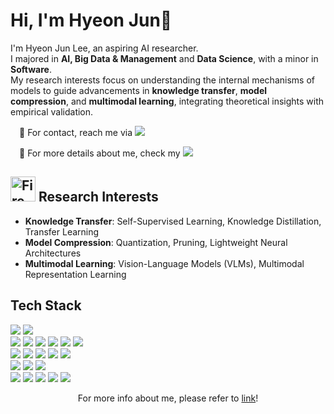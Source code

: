 # Hi, I'm Hyeon Jun👋  

I'm Hyeon Jun Lee, an aspiring AI researcher.  
I majored in **AI, Big Data & Management** and **Data Science**, with a minor in **Software**.  
My research interests focus on understanding the internal mechanisms of models to guide advancements in **knowledge transfer**, **model compression**, and **multimodal learning**, integrating theoretical insights with empirical validation.


</p>
<p align="left">
  &emsp;📩 For contact, reach me via  
  <a href="mailto:lbghj522@kookmin.ac.kr">
    <img src="https://img.shields.io/badge/lbghj522@kookmin.ac.kr-FFFFFF?style=flat&logo=Gmail&logoColor=black"/>
  </a>
</p>

<p align="left">
  &emsp;📑 For more details about me, check my  
  <a href="https://concise-collard-0a7.notion.site/HyeonJun-Lee-23839926b62d80c8b988f73d3121526c">
    <img src="https://img.shields.io/badge/Notion-000000?style=flat&logo=Notion&logoColor=white"/>
  </a>
</p>


## <img src="https://raw.githubusercontent.com/Tarikul-Islam-Anik/Animated-Fluent-Emojis/master/Emojis/Travel%20and%20places/Fire.png" alt="Fire" width="40" height="40" /> Research Interests  
- **Knowledge Transfer**: Self-Supervised Learning, Knowledge Distillation, Transfer Learning  
- **Model Compression**: Quantization, Pruning, Lightweight Neural Architectures  
- **Multimodal Learning**: Vision-Language Models (VLMs), Multimodal Representation Learning  


## Tech Stack  
<p>
  <img src="https://img.shields.io/badge/Python-3766AB?style=flat&logo=Python&logoColor=white"/>
  <img src="https://img.shields.io/badge/R-276DC3?style=flat&logo=R&logoColor=white"/>
<br/>
  <img src="https://img.shields.io/badge/PyTorch-EE4C2C?style=flat&logo=PyTorch&logoColor=white"/>
  <img src="https://img.shields.io/badge/TensorFlow-FF6F00?style=flat&logo=TensorFlow&logoColor=white"/>
  <img src="https://img.shields.io/badge/HuggingFace-FFD21E?style=flat&logo=HuggingFace&logoColor=black"/>
  <img src="https://img.shields.io/badge/DeepSpeed-1D222D?style=flat&logoColor=white"/>
  <img src="https://img.shields.io/badge/OpenCV-5C3EE8?style=flat&logo=OpenCV&logoColor=white"/>
  <img src="https://img.shields.io/badge/Scikit--learn-F7931E?style=flat&logo=scikit-learn&logoColor=white"/>
<br/>
  <img src="https://img.shields.io/badge/NumPy-013243?style=flat&logo=NumPy&logoColor=white"/>
  <img src="https://img.shields.io/badge/Pandas-150458?style=flat&logo=Pandas&logoColor=white"/>
  <img src="https://img.shields.io/badge/Matplotlib-11557c?style=flat&logoColor=white"/>
  <img src="https://img.shields.io/badge/Seaborn-76b7b2?style=flat&logoColor=white"/>
  <img src="https://img.shields.io/badge/SQL-336791?style=flat&logo=MySQL&logoColor=white"/>
<br/>
  <img src="https://img.shields.io/badge/TensorBoard-FF6F00?style=flat&logo=tensorflow&logoColor=white"/>
  <img src="https://img.shields.io/badge/Weights%20&%20Biases-FFBE00?style=flat&logo=weightsandbiases&logoColor=white"/>
  <img src="https://img.shields.io/badge/MLflow-0194E2?style=flat&logo=mlflow&logoColor=white"/>
<br/>
  <img src="https://img.shields.io/badge/Docker-2496ED?style=flat&logo=Docker&logoColor=white"/>
  <img src="https://img.shields.io/badge/Linux(WSL)-FCC624?style=flat&logo=linux&logoColor=black"/>
  <img src="https://img.shields.io/badge/Conda-44A833?style=flat&logo=anaconda&logoColor=white"/>
  <img src="https://img.shields.io/badge/Git-F05032?style=flat&logo=Git&logoColor=white"/>
  <img src="https://img.shields.io/badge/LaTeX-008080?style=flat&logo=LaTeX&logoColor=white"/>
</p>



<div align="center"> For more info about me, please refer to <a href="https://concise-collard-0a7.notion.site/HyeonJun-Lee-23839926b62d80c8b988f73d3121526c">link</a>! </div>
